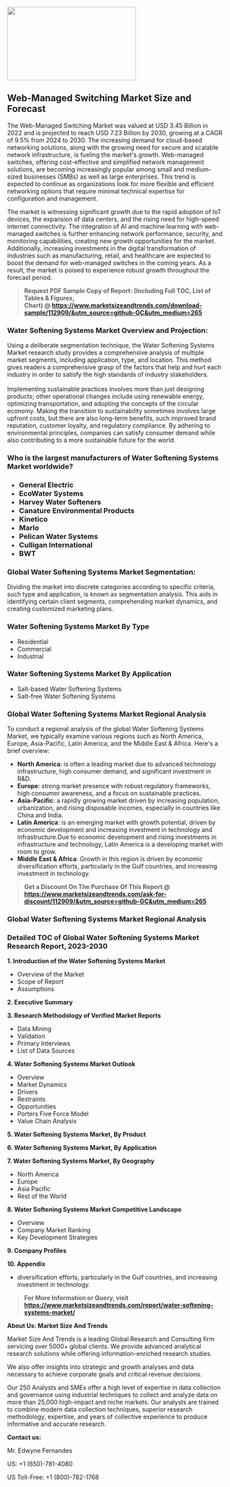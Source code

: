 <p><img class="alignnone size-medium wp-image-20088" src="https://ffe5etoiles.com/wp-content/uploads/2024/12/MST1-300x171.png" alt="" width="300" height="171" /></p><h2>Web-Managed Switching Market Size and Forecast</h2><p>The Web-Managed Switching Market was valued at USD 3.45 Billion in 2022 and is projected to reach USD 7.23 Billion by 2030, growing at a CAGR of 9.5% from 2024 to 2030. The increasing demand for cloud-based networking solutions, along with the growing need for secure and scalable network infrastructure, is fueling the market's growth. Web-managed switches, offering cost-effective and simplified network management solutions, are becoming increasingly popular among small and medium-sized businesses (SMBs) as well as large enterprises. This trend is expected to continue as organizations look for more flexible and efficient networking options that require minimal technical expertise for configuration and management.</p><p>The market is witnessing significant growth due to the rapid adoption of IoT devices, the expansion of data centers, and the rising need for high-speed internet connectivity. The integration of AI and machine learning with web-managed switches is further enhancing network performance, security, and monitoring capabilities, creating new growth opportunities for the market. Additionally, increasing investments in the digital transformation of industries such as manufacturing, retail, and healthcare are expected to boost the demand for web-managed switches in the coming years. As a result, the market is poised to experience robust growth throughout the forecast period.</p></p><blockquote id="" class=""><strong>Request PDF Sample Copy of Report: (Including Full TOC, List of Tables &amp; Figures, Chart)&nbsp;@&nbsp;<strong><a href="https://www.marketsizeandtrends.com/download-sample/112909/&utm_source=github-GC&utm_medium=265" target="_blank">https://www.marketsizeandtrends.com/download-sample/112909/&utm_source=github-GC&utm_medium=265</a></strong></strong></blockquote><h3 id="" class="">Water Softening Systems Market&nbsp;Overview and Projection:</h3><p id="" class="">Using a deliberate segmentation technique, the Water Softening Systems Market research study provides a comprehensive analysis of multiple market segments, including application, type, and location. This method gives readers a comprehensive grasp of the factors that help and hurt each industry in order to satisfy the high standards of industry stakeholders. <br /> <br />Implementing sustainable practices involves more than just designing products; other operational changes include using renewable energy, optimizing transportation, and adopting the concepts of the circular economy. Making the transition to sustainability sometimes involves large upfront costs, but there are also long-term benefits, such improved brand reputation, customer loyalty, and regulatory compliance. By adhering to environmental principles, companies can satisfy consumer demand while also contributing to a more sustainable future for the world.</p><h3 id="" class="">Who is the largest manufacturers of&nbsp;Water Softening Systems Market worldwide?</h3><h3 class=""><p><ul><li>General Electric </li><li> EcoWater Systems </li><li> Harvey Water Softeners </li><li> Canature Environmental Products </li><li> Kinetico </li><li> Marlo </li><li> Pelican Water Systems </li><li> Culligan International </li><li> BWT</li></ul></p></h3><h3 id="" class="">Global&nbsp;Water Softening Systems Market Segmentation:</h3><p id="" class="">Dividing the market into discrete categories according to specific criteria, such type and application, is known as segmentation analysis. This aids in identifying certain client segments, comprehending market dynamics, and creating customized marketing plans.</p><h3 id="" class="">Water Softening Systems Market&nbsp;By Type</h3><p><p><ul><li>Residential </li><li> Commercial </li><li> Industrial</p></li></ul></p></p><h3 id="" class="">Water Softening Systems Market&nbsp;By Application</h3><p class=""><p><ul><li>Salt-based Water Softening Systems </li><li> Salt-free Water Softening Systems</li></ul></p></p><h3 id="" class="">Global Water Softening Systems Market Regional Analysis</h3><p id="" class="">To conduct a regional analysis of the global Water Softening Systems Market, we typically examine various regions such as North America, Europe, Asia-Pacific, Latin America, and the Middle East &amp; Africa. Here's a brief overview:</p><ul><li><strong>North America</strong>: is often a leading market due to advanced technology infrastructure, high consumer demand, and significant investment in R&amp;D.</li><li><strong>Europe</strong>: strong market presence with robust regulatory frameworks, high consumer awareness, and a focus on sustainable practices.</li><li><strong>Asia-Pacific</strong>: a rapidly growing market driven by increasing population, urbanization, and rising disposable incomes, especially in countries like China and India.</li><li><strong>Latin America</strong>: is an emerging market with growth potential, driven by economic development and increasing investment in technology and infrastructure.Due to economic development and rising investments in infrastructure and technology, Latin America is a developing market with room to grow.</li><li><strong>Middle East &amp; Africa</strong>: Growth in this region is driven by economic diversification efforts, particularly in the Gulf countries, and increasing investment in technology.</li></ul><blockquote id="" class=""><strong>Get a Discount On The Purchase Of This Report @ <strong><a href="https://www.marketsizeandtrends.com/ask-for-discount/112909/&utm_source=github-GC&utm_medium=265" target="_blank">https://www.marketsizeandtrends.com/ask-for-discount/112909/&utm_source=github-GC&utm_medium=265</a></strong></strong></blockquote><h3 id="" class="">Global Water Softening Systems Market Regional Analysis</h3><h3 id="" class="">Detailed TOC of Global Water Softening Systems Market Research Report, 2023-2030</h3><p id="" class=""><strong>1. Introduction of the Water Softening Systems Market</strong></p><ul><li>Overview of the Market</li><li>Scope of Report</li><li>Assumptions</li></ul><p id="" class=""><strong>2. Executive Summary</strong></p><p id="" class=""><strong>3. Research Methodology of Verified Market Reports</strong></p><ul><li>Data Mining</li><li>Validation</li><li>Primary Interviews</li><li>List of Data Sources</li></ul><p id="" class=""><strong>4. Water Softening Systems Market Outlook</strong></p><ul><li>Overview</li><li>Market Dynamics</li><li>Drivers</li><li>Restraints</li><li>Opportunities</li><li>Porters Five Force Model</li><li>Value Chain Analysis</li></ul><p id="" class=""><strong>5. Water Softening Systems Market, By Product</strong></p><p id="" class=""><strong>6. Water Softening Systems Market, By Application</strong></p><p id="" class=""><strong>7. Water Softening Systems Market, By Geography</strong></p><ul><li>North America</li><li>Europe</li><li>Asia Pacific</li><li>Rest of the World</li></ul><p id="" class=""><strong>8. Water Softening Systems Market Competitive Landscape</strong></p><ul><li>Overview</li><li>Company Market Ranking</li><li>Key Development Strategies</li></ul><p id="" class=""><strong>9. Company Profiles</strong></p><p id="" class=""><strong>10. Appendix</strong></p><ul><li>diversification efforts, particularly in the Gulf countries, and increasing investment in technology.</li></ul><blockquote id="" class=""><strong>For More Information or Query, visit <strong><strong><a href="https://www.marketsizeandtrends.com/report/water-softening-systems-market/" target="_blank">https://www.marketsizeandtrends.com/report/water-softening-systems-market/</a></strong></strong></strong></blockquote><p id="" class=""><strong>About Us: Market Size And Trends</strong></p><p id="" class="">Market Size And Trends is a leading Global Research and Consulting firm servicing over 5000+ global clients. We provide advanced analytical research solutions while offering information-enriched research studies.</p><p id="" class="">We also offer insights into strategic and growth analyses and data necessary to achieve corporate goals and critical revenue decisions.</p><p id="" class="">Our 250 Analysts and SMEs offer a high level of expertise in data collection and governance using industrial techniques to collect and analyze data on more than 25,000 high-impact and niche markets. Our analysts are trained to combine modern data collection techniques, superior research methodology, expertise, and years of collective experience to produce informative and accurate research.</p><p id="" class=""><strong>Contact us:</strong></p><p id="" class="">Mr. Edwyne Fernandes</p><p id="" class="">US: +1 (650)-781-4080</p><p id="" class="">US Toll-Free: +1 (800)-782-1768</p>
